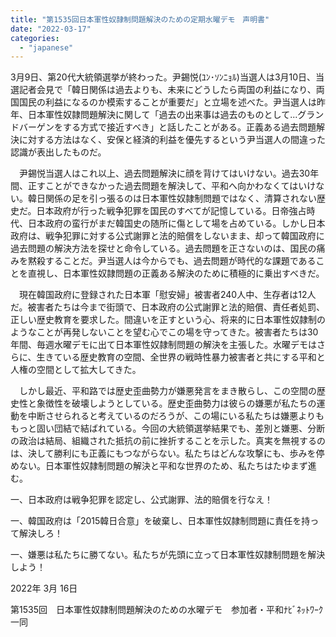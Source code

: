 ```yaml
---
title: "第1535回日本軍性奴隷制問題解決のための定期水曜デモ　声明書"
date: "2022-03-17"
categories: 
  - "japanese"
---
```


3月9日、第20代大統領選挙が終わった。尹錫悦(ﾕﾝ･ｿﾝﾆｮﾙ)当選人は3月10日、当選記者会見で「韓日関係は過去よりも、未来にどうしたら両国の利益になり、両国国民の利益になるのか模索することが重要だ」と立場を述べた。尹当選人は昨年、日本軍性奴隷問題解決に関して「過去の出来事は過去のものとして...グランドバーゲンをする方式で接近すべき」と話したことがある。正義ある過去問題解決に対する方法はなく、安保と経済的利益を優先するという尹当選人の間違った認識が表出したものだ。

　尹錫悦当選人はこれ以上、過去問題解決に顔を背けてはいけない。過去30年間、正すことができなかった過去問題を解決して、平和へ向かわなくてはいけない。韓日関係の足を引っ張るのは日本軍性奴隷制問題ではなく、清算されない歴史だ。日本政府が行った戦争犯罪を国民のすべてが記憶している。日帝強占時代、日本政府の蛮行がまだ韓国史の随所に傷として場を占めている。しかし日本政府は、戦争犯罪に対する公式謝罪と法的賠償をしないまま、却って韓国政府に過去問題の解決方法を探せと命令している。過去問題を正さないのは、国民の痛みを黙殺することだ。尹当選人は今からでも、過去問題が時代的な課題であることを直視し、日本軍性奴隷問題の正義ある解決のために積極的に乗出すべきだ。

　現在韓国政府に登録された日本軍「慰安婦」被害者240人中、生存者は12人だ。被害者たちは今まで街頭で、日本政府の公式謝罪と法的賠償、責任者処罰、正しい歴史教育を要求した。間違いを正すという心、将来的に日本軍性奴隷制のようなことが再発しないことを望む心でこの場を守ってきた。被害者たちは30年間、毎週水曜デモに出て日本軍性奴隷制問題の解決を主張した。水曜デモはさらに、生きている歴史教育の空間、全世界の戦時性暴力被害者と共にする平和と人権の空間として拡大してきた。

　しかし最近、平和路では歴史歪曲勢力が嫌悪発言をまき散らし、この空間の歴史性と象徴性を破壊しようとしている。歴史歪曲勢力は彼らの嫌悪が私たちの運動を中断させられると考えているのだろうが、この場にいる私たちは嫌悪よりももっと固い団結で結ばれている。今回の大統領選挙結果でも、差別と嫌悪、分断の政治は結局、組織された抵抗の前に挫折することを示した。真実を無視するのは、決して勝利にも正義にもつながらない。私たちはどんな攻撃にも、歩みを停めない。日本軍性奴隷制問題の解決と平和な世界のため、私たちはたゆまず進む。

一、日本政府は戦争犯罪を認定し、公式謝罪、法的賠償を行なえ！

一、韓国政府は「2015韓日合意」を破棄し、日本軍性奴隷制問題に責任を持って解決しろ！

一、嫌悪は私たちに勝てない。私たちが先頭に立って日本軍性奴隷制問題を解決しよう！

2022年 3月 16日

第1535回　日本軍性奴隷制問題解決のための水曜デモ　参加者・平和ﾅﾋﾞﾈｯﾄﾜｰｸ一同
